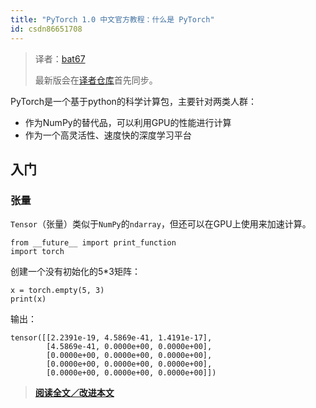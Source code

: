 ```yaml
---
title: "PyTorch 1.0 中文官方教程：什么是 PyTorch"
id: csdn86651708
---
```


> 译者：[bat67](https://github.com/bat67)
> 
> 最新版会在[译者仓库](https://github.com/bat67/Deep-Learning-with-PyTorch-A-60-Minute-Blitz-cn)首先同步。

PyTorch是一个基于python的科学计算包，主要针对两类人群：

*   作为NumPy的替代品，可以利用GPU的性能进行计算
*   作为一个高灵活性、速度快的深度学习平台

## 入门

### 张量

`Tensor`（张量）类似于`NumPy`的`ndarray`，但还可以在GPU上使用来加速计算。

```
from __future__ import print_function
import torch 
```

创建一个没有初始化的5*3矩阵：

```
x = torch.empty(5, 3)
print(x) 
```

输出：

```
tensor([[2.2391e-19, 4.5869e-41, 1.4191e-17],
        [4.5869e-41, 0.0000e+00, 0.0000e+00],
        [0.0000e+00, 0.0000e+00, 0.0000e+00],
        [0.0000e+00, 0.0000e+00, 0.0000e+00],
        [0.0000e+00, 0.0000e+00, 0.0000e+00]]) 
```

> [**阅读全文／改进本文**](https://github.com/apachecn/pytorch-doc-zh/blob/master/docs/1.0/blitz_tensor_tutorial.md)